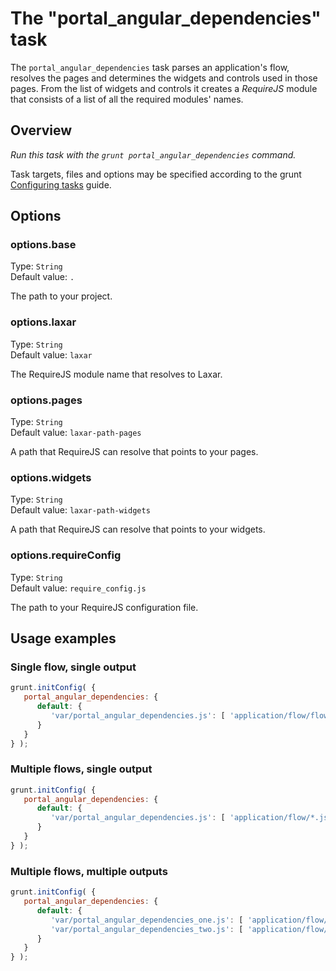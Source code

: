 # The "portal_angular_dependencies" task

The `portal_angular_dependencies` task parses an application's
flow, resolves the pages and determines the widgets and controls
used in those pages.
From the list of widgets and controls it creates a *RequireJS* module
that consists of a list of all the required modules' names.

## Overview

*Run this task with the `grunt portal_angular_dependencies` command.*

Task targets, files and options may be specified according to the grunt
[Configuring tasks](http://gruntjs.com/configuring-tasks) guide.

## Options

### options.base

Type: `String`  
Default value: `.`

The path to your project.

### options.laxar

Type: `String`  
Default value: `laxar`

The RequireJS module name that resolves to Laxar.

### options.pages

Type: `String`  
Default value: `laxar-path-pages`

A path that RequireJS can resolve that points to your pages.

### options.widgets

Type: `String`  
Default value: `laxar-path-widgets`

A path that RequireJS can resolve that points to your widgets.

### options.requireConfig

Type: `String`  
Default value: `require_config.js`

The path to your RequireJS configuration file.

## Usage examples

### Single flow, single output

```js
grunt.initConfig( {
   portal_angular_dependencies: {
      default: {
         'var/portal_angular_dependencies.js': [ 'application/flow/flow.json' ]
      }
   }
} );
```

### Multiple flows, single output

```js
grunt.initConfig( {
   portal_angular_dependencies: {
      default: {
         'var/portal_angular_dependencies.js': [ 'application/flow/*.json' ]
      }
   }
} );
```

### Multiple flows, multiple outputs

```js
grunt.initConfig( {
   portal_angular_dependencies: {
      default: {
         'var/portal_angular_dependencies_one.js': [ 'application/flow/flow_one.json' ],
         'var/portal_angular_dependencies_two.js': [ 'application/flow/flow_two.json' ]
      }
   }
} );
```

